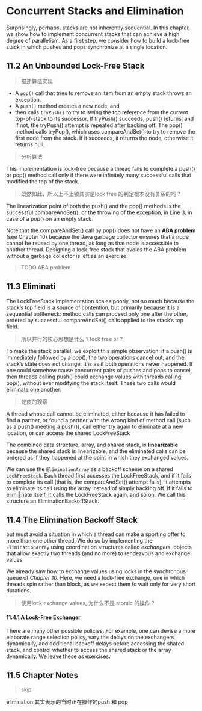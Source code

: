 # Concurrent Stacks and Elimination

Surprisingly, perhaps, stacks are not inherently sequential. In this chapter, we
show how to implement concurrent stacks that can achieve a high degree of parallelism.
As a first step, we consider how to build a lock-free stack in which pushes
and pops synchronize at a single location.

## 11.2 An Unbounded Lock-Free Stack

> 描述算法实现

- A `pop()` call that tries to remove an item from an empty stack throws an exception.
- A `push()` method creates a new node, and
- then calls `tryPush()` to try to swing the top reference from the current top-of-stack to its successor.
If tryPush() succeeds, push() returns, and if not, the tryPush() attempt
is repeated after backing off. The pop() method calls tryPop(), which uses
compareAndSet() to try to remove the first node from the stack. If it succeeds,
it returns the node, otherwise it returns null.

> 分析算法

This implementation is lock-free because a thread fails to complete a push() or
pop() method call only if there were infinitely many successful calls that modified
the top of the stack.
> 既然如此，所以上不上锁其实是lock free 的判定根本没有关系的吗 ?

The linearization point of both the push() and the pop()
methods is the successful compareAndSet(), or the throwing of the exception,
in Line 3, in case of a pop() on an empty stack.

Note that the compareAndSet()
call by pop() does not have an **ABA problem** (see Chapter 10) because the Java
garbage collector ensures that a node cannot be reused by one thread, as long as
that node is accessible to another thread. Designing a lock-free stack that avoids
the ABA problem without a garbage collector is left as an exercise.
> TODO ABA problem



## 11.3 Eliminati
The LockFreeStack implementation scales poorly, not so much because the
stack’s top field is a source of contention, but primarily because it is a sequential bottleneck:
method calls can proceed only one after the other, ordered by
successful compareAndSet() calls applied to the stack’s top field.
> 所以并行的核心思想是什么 ? lock free or ?

To make the stack parallel, we
exploit this simple observation: if a push() is immediately followed by a pop(),
the two operations cancel out, and the stack’s state does not change. It is as if
both operations never happened. If one could somehow cause concurrent pairs
of pushes and pops to cancel, then threads calling push() could exchange values with threads calling pop(), without ever modifying the stack itself. These two
calls would eliminate one another.
> 蛇皮的观察

A thread whose call cannot be eliminated, either because it has
failed to find a partner, or found a partner with the wrong kind of method call
(such as a push() meeting a push()), can either try again to eliminate at a new
location, or can access the shared LockFreeStack

The combined data structure,
array, and shared stack, is **linearizable** because the shared stack is linearizable,
and the eliminated calls can be ordered as if they happened at the point in which
they exchanged values.

We can use the `EliminationArray` as a backoff scheme on a shared
`LockFreeStack`. Each thread first accesses the LockFreeStack, and if it fails
to complete its call (that is, the compareAndSet() attempt fails), it attempts to
eliminate its call using the array instead of simply backing off. If it fails to eliminate itself, it calls the LockFreeStack again, and so on. We call this structure an
EliminationBackoffStack.

## 11.4 The Elimination Backoff Stack
but must avoid a situation in which a thread can make a sporting offer to more than one other thread. We do
so by implementing the `EliminationArray` using coordination structures called
*exchangers*, objects that allow exactly two threads (and no more) to rendezvous
and exchange values

We already saw how to exchange values using locks in the synchronous queue
of *Chapter 10*. Here, we need a lock-free exchange, one in which threads spin
rather than block, as we expect them to wait only for very short durations.
> 使用lock exchange values, 为什么不是 atomic 的操作 ?


#### 11.4.1 A Lock-Free Exchanger
There are many other possible policies. For example, one can devise a more
elaborate range selection policy, vary the delays on the exchangers dynamically,
add additional backoff delays before accessing the shared stack, and control
whether to access the shared stack or the array dynamically. We leave these as
exercises.

## 11.5 Chapter Notes
> skip


elimination 其实表示的当时正在操作的push 和 pop
